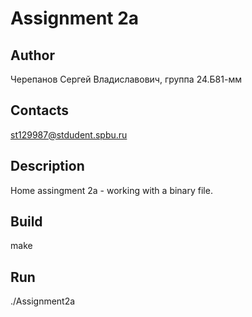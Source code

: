 # Assignment 2a
## Author
Черепанов Сергей Владиславович, группа 24.Б81-мм
## Contacts
st129987@stdudent.spbu.ru
## Description
Home assingment 2a - working with a binary file.
## Build
make
## Run
./Assignment2a

